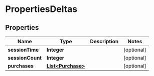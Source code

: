 

# PropertiesDeltas


## Properties

| Name | Type | Description | Notes |
|------------ | ------------- | ------------- | -------------|
|**sessionTime** | **Integer** |  |  [optional] |
|**sessionCount** | **Integer** |  |  [optional] |
|**purchases** | [**List&lt;Purchase&gt;**](Purchase.md) |  |  [optional] |



